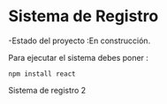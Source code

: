 <h1> Sistema de Registro</h1>

-Estado del proyecto :En construcción.

Para ejecutar el sistema debes poner :

```npm install react```

Sistema de registro 2
